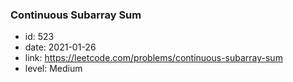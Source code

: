 ### Continuous Subarray Sum

* id: 523
* date: 2021-01-26
* link: https://leetcode.com/problems/continuous-subarray-sum
* level: Medium
